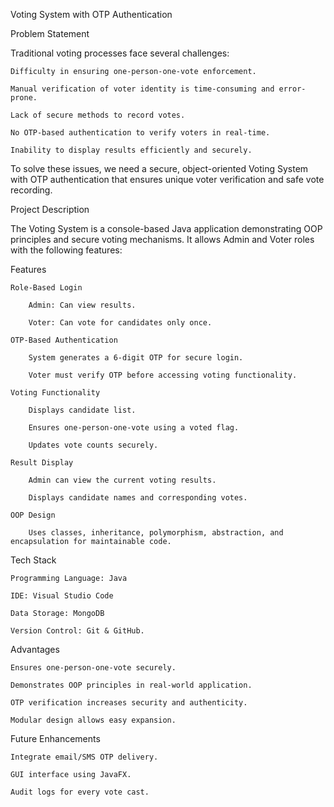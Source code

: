 Voting System with OTP Authentication

Problem Statement

Traditional voting processes face several challenges:
    
    Difficulty in ensuring one-person-one-vote enforcement.

    Manual verification of voter identity is time-consuming and error-prone.

    Lack of secure methods to record votes.

    No OTP-based authentication to verify voters in real-time.

    Inability to display results efficiently and securely.

To solve these issues, we need a secure, object-oriented Voting System with OTP authentication that ensures unique voter verification and safe vote recording.

Project Description

The Voting System is a console-based Java application demonstrating OOP principles and secure voting mechanisms. It allows Admin and Voter roles with the following features:

Features

    Role-Based Login

        Admin: Can view results.

        Voter: Can vote for candidates only once.

    OTP-Based Authentication

        System generates a 6-digit OTP for secure login.

        Voter must verify OTP before accessing voting functionality.

    Voting Functionality

        Displays candidate list.

        Ensures one-person-one-vote using a voted flag.

        Updates vote counts securely.

    Result Display

        Admin can view the current voting results.

        Displays candidate names and corresponding votes.

    OOP Design

        Uses classes, inheritance, polymorphism, abstraction, and encapsulation for maintainable code.

Tech Stack

    Programming Language: Java

    IDE: Visual Studio Code

    Data Storage: MongoDB

    Version Control: Git & GitHub.

Advantages

    Ensures one-person-one-vote securely.

    Demonstrates OOP principles in real-world application.

    OTP verification increases security and authenticity.

    Modular design allows easy expansion.

Future Enhancements

    Integrate email/SMS OTP delivery.

    GUI interface using JavaFX.

    Audit logs for every vote cast.
